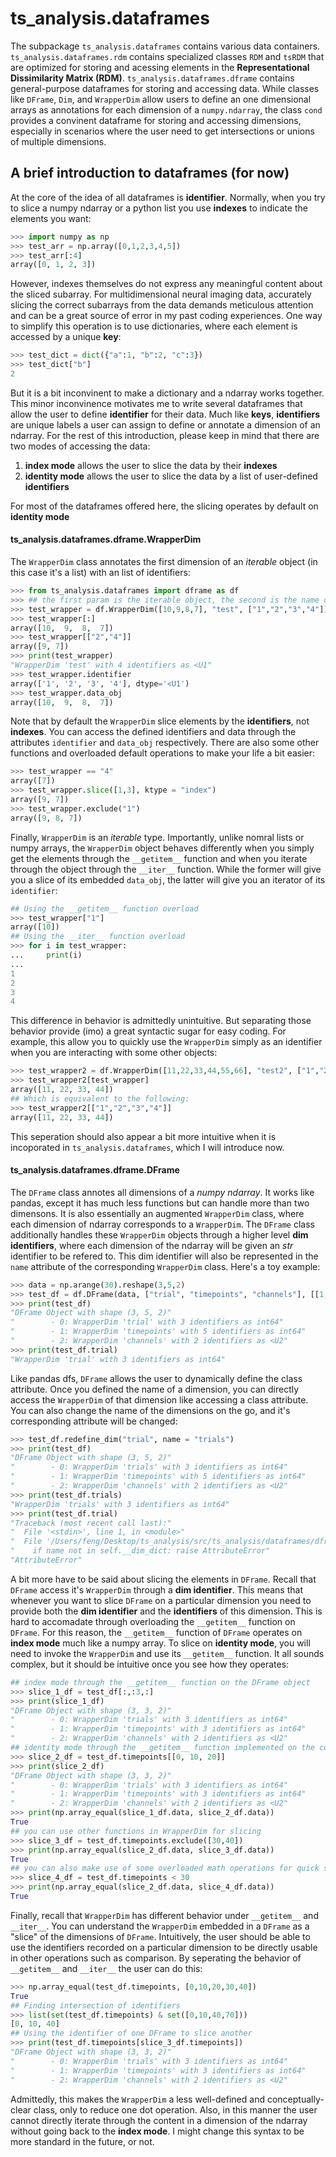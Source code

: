 # ts_analysis.dataframes

The subpackage <code>ts_analysis.dataframes</code> contains various data containers. <code>ts_analysis.dataframes.rdm</code> contains specialized classes `RDM` and `tsRDM`  that are optimized for storing and acessing elements in the **Representational Dissimilarity Matrix (RDM)**. <code>ts_analysis.dataframes.dframe</code> contains general-purpose dataframes for storing and accessing data. While classes like `DFrame`,  `Dim`, and  `WrapperDim` allow users to define an one dimensional arrays as annotations for each dimension of a `numpy.ndarray`, the class `cond` provides a convinent dataframe for storing and accessing dimensions, especially in scenarios where the user need to get intersections or unions of multiple dimensions.

## A brief introduction to dataframes (for now)

At the core of the idea of all dataframes is **identifier**. Normally, when you try to slice a numpy ndarray or a python list you use **indexes** to indicate the elements you want:

```python
>>> import numpy as np
>>> test_arr = np.array([0,1,2,3,4,5])
>>> test_arr[:4]
array([0, 1, 2, 3])
```

However, indexes themselves do not express any meaningful content about the sliced subarray. For multidimensional neural imaging data, accurately slicing the correct subarrays from the data demands meticulous attention and can be a great source of error in my past coding experiences. One way to simplify this operation is to use dictionaries, where each element is accessed by a unique **key**:

```python
>>> test_dict = dict({"a":1, "b":2, "c":3})
>>> test_dict["b"]
2
```

But it is a bit inconvinent to make a dictionary and a ndarray works together. This minor inconvinence motivates me to write several dataframes that allow the user to define **identifier** for their data. Much like **keys**, **identifiers** are unique labels a user can assign to define or annotate a dimension of an ndarray. For the rest of this introduction, please keep in mind that there are two modes of accessing the data:

1. **index mode** allows the user to slice the data by their **indexes**
2. **identity mode** allows the user to slice the data by a list of user-defined **identifiers**

For most of the dataframes offered here, the slicing operates by default on **identity mode**

#### ts_analysis.dataframes.dframe.WrapperDim

The `WrapperDim` class annotates the first dimension of an *iterable* object (in this case it's a list) with an list of identifiers:

```python
>>> from ts_analysis.dataframes import dframe as df
>>> ## the first param is the iterable object, the second is the name of the WrapperDim, and the third is the identifier
>>> test_wrapper = df.WrapperDim([10,9,8,7], "test", ["1","2","3","4"])
>>> test_wrapper[:]
array([10,  9,  8,  7])
>>> test_wrapper[["2","4"]]
array([9, 7])
>>> print(test_wrapper)                                                                   
"WrapperDim 'test' with 4 identifiers as <U1"
>>> test_wrapper.identifier
array(['1', '2', '3', '4'], dtype='<U1')
>>> test_wrapper.data_obj                                                                 
array([10,  9,  8,  7])
```

Note that by default the `WrapperDim` slice elements by the **identifiers**, not **indexes**. You can access the defined identifiers and data through the attributes `identifier` and `data_obj` respectively. There are also some other functions and overloaded default operations to make your life a bit easier:

```python
>>> test_wrapper == "4"
array([7])
>>> test_wrapper.slice([1,3], ktype = "index") 
array([9, 7])
>>> test_wrapper.exclude("1")                                                             
array([9, 8, 7])
```

Finally, `WrapperDim` is an *iterable* type. Importantly, unlike nomral lists or numpy arrays, the `WrapperDim` object behaves differently when you simply get the elements through the `__getitem__` function and when you iterate through the object through the `__iter__` function. While the former will give you a slice of its embedded `data_obj`, the latter will give you an iterator of its `identifier`:

```python
## Using the __getitem__ function overload                                                       
>>> test_wrapper["1"]
array([10])
## Using the __iter__ function overload                                               
>>> for i in test_wrapper:                                                                
...     print(i)
... 
1
2
3
4
```

This difference in behavior is admittedly unintuitive. But separating those behavior provide (imo) a great syntactic sugar for easy coding. For example, this allow you to quickly use the `WrapperDim` simply as an identifier when you are interacting with some other objects:

```python
>>> test_wrapper2 = df.WrapperDim([11,22,33,44,55,66], "test2", ["1","2","3","4","5","6"])  
>>> test_wrapper2[test_wrapper]                                                           
array([11, 22, 33, 44])
## Which is equivalent to the following: 
>>> test_wrapper2[["1","2","3","4"]]                                                      
array([11, 22, 33, 44])
```

This seperation should also appear a bit more intuitive when it is incoporated in `ts_analysis.dataframes`, which I will introduce now.

#### ts_analysis.dataframes.dframe.DFrame

The `DFrame` class annotes all dimensions of a *numpy ndarray*. It works like pandas, except it has much less functions but can handle more than two dimensons. It is also essentially an augmented `WrapperDim` class, where each dimension of ndarray corresponds to a `WrapperDim`. The `DFrame` class additionally handles these `WrapperDim` objects through a higher level **dim identifiers**, where each dimension of the ndarray will be given an *str* identifier to be refered to. This dim identifier will also be represented in the `name` attribute of the corresponding `WrapperDim` class. Here's a toy example:

```python
>>> data = np.arange(30).reshape(3,5,2)                                                   
>>> test_df = df.DFrame(data, ["trial", "timepoints", "channels"], [[1,2,3],[0, 10, 20, 30, 40],["Cz","Pz"]])
>>> print(test_df)
"DFrame Object with shape (3, 5, 2)"
"        - 0: WrapperDim 'trial' with 3 identifiers as int64"
"        - 1: WrapperDim 'timepoints' with 5 identifiers as int64"
"        - 2: WrapperDim 'channels' with 2 identifiers as <U2"
>>> print(test_df.trial)                                                                  
"WrapperDim 'trial' with 3 identifiers as int64"
```

Like pandas dfs, `DFrame` allows the user to dynamically define the class attribute. Once you defined the name of a dimension, you can directly access the `WrapperDim` of that dimension like accessing a class attribute. You can also change the name of the dimensions on the go, and it's corresponding attribute will be changed:

```python
>>> test_df.redefine_dim("trial", name = "trials")
>>> print(test_df)
"DFrame Object with shape (3, 5, 2)"
"        - 0: WrapperDim 'trials' with 3 identifiers as int64"
"        - 1: WrapperDim 'timepoints' with 5 identifiers as int64"
"        - 2: WrapperDim 'channels' with 2 identifiers as <U2"
>>> print(test_df.trials)                                                                 
"WrapperDim 'trials' with 3 identifiers as int64"
>>> print(test_df.trial)
"Traceback (most recent call last):"
"  File '<stdin>', line 1, in <module>"
"  File '/Users/feng/Desktop/ts_analysis/src/ts_analysis/dataframes/dframe.py', line 283, in __getattr__"
"    if name not in self.__dim_dict: raise AttributeError"
"AttributeError"
```

A bit more have to be said about slicing the elements in `DFrame`. Recall that `DFrame` access it's `WrapperDim` through a **dim identifier**. This means that whenever you want to slice `DFrame` on a particular dimension you need to provide both the **dim identifier** and the **identifiers** of this dimension. This is hard to accomadate through overloading the `__getitem__` function on `DFrame`. For this reason, the `__getitem__` function of `DFrame` operates on **index mode** much like a numpy array. To slice on **identity mode**, you will need to invoke the `WrapperDim` and use its `__getitem__` function. It all sounds complex, but it should be intuitive once you see how they operates:

```python
## index mode through the __getitem__ function on the DFrame object
>>> slice_1_df = test_df[:,:3,:]                                                          
>>> print(slice_1_df)                                                                     
"DFrame Object with shape (3, 3, 2)"
"        - 0: WrapperDim 'trials' with 3 identifiers as int64"
"        - 1: WrapperDim 'timepoints' with 3 identifiers as int64"
"        - 2: WrapperDim 'channels' with 2 identifiers as <U2"
## identity mode through the __getitem__ function implemented on the corresponding WrapperDim object
>>> slice_2_df = test_df.timepoints[[0, 10, 20]]                                          
>>> print(slice_2_df)
"DFrame Object with shape (3, 3, 2)"
"        - 0: WrapperDim 'trials' with 3 identifiers as int64"
"        - 1: WrapperDim 'timepoints' with 3 identifiers as int64"
"        - 2: WrapperDim 'channels' with 2 identifiers as <U2"
>>> print(np.array_equal(slice_1_df.data, slice_2_df.data))                               
True
## you can use other functions in WrapperDim for slicing
>>> slice_3_df = test_df.timepoints.exclude([30,40])
>>> print(np.array_equal(slice_2_df.data, slice_3_df.data))                               
True
## you can also make use of some overloaded math operations for quick slicing
>>> slice_4_df = test_df.timepoints < 30   
>>> print(np.array_equal(slice_2_df.data, slice_4_df.data)) 
True
```

 Finally, recall that `WrapperDim` has different behavior under `__getitem__` and `__iter__`. You can understand the `WrapperDim` embedded in a `DFrame` as a "slice" of the dimensions of `DFrame`. Intuitively, the user should be able to use the identifiers recorded on a particular dimension to be directly usable in other operations such as comparison. By seperating the behavior of  `__getitem__` and `__iter__` the user can do this:

```python
>>> np.array_equal(test_df.timepoints, [0,10,20,30,40])                                   
True
## Finding intersection of identifiers
>>> list(set(test_df.timepoints) & set([0,10,40,70]))                                     
[0, 10, 40]
## Using the identifier of one DFrame to slice another
>>> print(test_df.timepoints[slice_3_df.timepoints])                                      
"DFrame Object with shape (3, 3, 2)"
"        - 0: WrapperDim 'trials' with 3 identifiers as int64"
"        - 1: WrapperDim 'timepoints' with 3 identifiers as int64"
"        - 2: WrapperDim 'channels' with 2 identifiers as <U2"
```

Admittedly, this makes the `WrapperDim` a less well-defined and conceptually-clear class, only to reduce one dot operation. Also, in this manner the user cannot directly iterate through the content in a dimension of the ndarray without going back to the **index mode**. I might change this syntax to be more standard in the future, or not.

 
